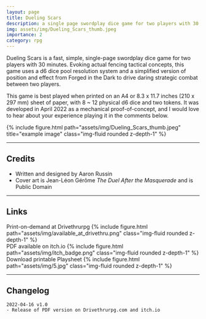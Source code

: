 ```yaml
---
layout: page
title: Dueling Scars
description: a single page swordplay dice game for two players with 30 minutes, released April 2022
img: assets/img/Dueling_Scars_thumb.jpeg
importance: 2
category: rpg
---
```


<div class="row justify-content-sm-center">
    <div class="col-sm-8 mt-3 mt-md-0">
        <p>Dueling Scars is a fast, simple, single-page swordplay dice game for two players with 30 minutes. Evoking actual fencing tactical concepts, this game uses a d6 dice pool resolution system and a simplified version of position and effect from Forged in the Dark to drive daring strategic combat between two players.</p>
        <p>This game is best played when printed on an A4 or 8.3 x 11.7 inches (210 x 297 mm)​ sheet of paper, with 8 ~ 12 physical d6 dice and two tokens. It was developed in April 2022 as a mechanical proof-of-concept, and  I would love to hear about your experience playing it in the comments below.</p>
    </div>
    <div class="col-sm-4 mt-3 mt-md-0">
        {% include figure.html path="assets/img/Dueling_Scars_thumb.jpeg" title="example image" class="img-fluid rounded z-depth-1" %}
    </div>
</div>

---

## Credits

- Written and designed by Aaron Russin
- Cover art is Jean-Léon Gérôme _The Duel After the Masquerade_ and is Public Domain

---

## Links

<div class="row">
    <div class="col-sm mt-3 mt-md-0">
        Print-on-demand at Drivethrurpg
        {% include figure.html path="assets/img/available_at_drivethru.png" class="img-fluid rounded z-depth-1" %}
    </div>
    <div class="col-sm mt-3 mt-md-0">
        PDF available on itch.io
        {% include figure.html path="assets/img/itch_badge.png" class="img-fluid rounded z-depth-1" %}
    </div>
    <div class="col-sm mt-3 mt-md-0">
        Download printable Playsheet
        {% include figure.html path="assets/img/5.jpg" class="img-fluid rounded z-depth-1" %}
    </div>
</div>

---

## Changelog

```
2022-04-16 v1.0
- Release of PDF version on Drivethrurpg.com and itch.io
```

